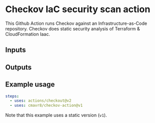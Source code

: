 # Checkov IaC security scan action

This Github Action runs Checkov against an Infrastructure-as-Code repository. Checkov does static security analysis of Terraform & CloudFormation Iaac.

## Inputs

## Outputs

## Example usage

```yaml
steps:
  - uses: actions/checkout@v2
  - uses: cmavr8/checkov-action@v1
```
Note that this example uses a static version (`v1`).
